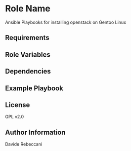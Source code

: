 Role Name
=========

Ansible Playbooks for installing openstack on Gentoo Linux

Requirements
------------

Role Variables
--------------

Dependencies
------------

Example Playbook
----------------

License
-------

GPL v2.0

Author Information
------------------

Davide Rebeccani
